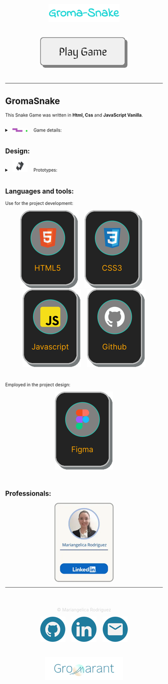 <p align="center"><img src="src/assets/images/title_readme.svg" style="width:45%;" alt="FullPokeApp banner"/></p>

<br>

<p align="center"><a href="https://gromarant.github.io/GromaSnake/" target="_blank"><img src="src/assets/images/button_readme.svg" alt="Play icon"/></a></p>

<br>

---

# GromaSnake
This Snake Game was written in **Html, Css** and **JavaScript Vanilla**. &nbsp; &nbsp; 

<br>

<details>
<summary>
   &nbsp; <img src="src/assets/images/snake_readme.svg" target="_blank" style="width:48px;"/> &nbsp; &nbsp;
  Game details:
</summary>


### How to play the game  &nbsp; &nbsp; 🎮

 > Use the arrow keys or WDSA key combinations to move the snake around the board.

<br>

### The objective of the game  &nbsp; &nbsp; 🎯
> It is to guide the snake to the food, which will make it grow in size, while avoiding the walls or the snake's body, as that will end the game.

<br>

### Points  &nbsp; &nbsp; 🎰
> The game also features a scoring system, so you can see how many points you have earned. The higher your score, the more points you will earn!
    
<br>

<p align="center"><a href="https://gromarant.github.io/GromaSnake/" target="_blank"><img src="src/assets/images/button_readme.svg" alt="Play icon"/></a></p>

</details>

<br>

## Design:

<details>
<summary>
   &nbsp; <img src="src/assets/images/prototype_readme.svg" target="_blank" style="width:48px;"/> &nbsp; &nbsp;
  Prototypes:
</summary>

<br>

### Wireframes:

These are prototypes that serve as a visual guide that represents the skeletal framework of the game.

<br>

<details>
<summary>
 &nbsp; &nbsp; See Wireframes:
</summary>

<br>

<p align="center"><img src="src/assets/images/desktop.webp" alt="Desktop wireframe" style="width:400px;"/></p>
<p align="center">Desktop layout design</p>

<br>

---

<br>

<p align="center"><img src="src/assets/images/mobile_portrait.webp" alt="Desktop wireframe" style="width:300px;"/></p>
<p align="center">Mobile layout design in portrait mode</p>

<br>

---

<br>

<p align="center"><img src="src/assets/images/mobile_landscape.webp" alt="Desktop wireframe" style="width:400px;"/></p>
<p align="center">Mobile layout design in landscape mode</p>

<br>

</details>
</details>

<br>

## Languages and tools:

Use for the project development:

<p align="center">
<a href="https://developer.mozilla.org/en-US/docs/Web/HTML" target="_blank"><img src="src/assets/images/html_readme_dark_aqua.svg" title="know more about HTML" alt="HTML"/></a> &nbsp; &nbsp;
<a href="https://developer.mozilla.org/en-US/docs/Web/CSS" target="_blank"><img src="src/assets/images/css_readme_dark_aqua.svg" title="know more about CSS" alt="CSS"/></a> &nbsp; &nbsp;
<a href="https://developer.mozilla.org/en-US/docs/Web/JavaScript" target="_blank"><img src="src/assets/images/javascript_readme_dark_aqua.svg" title="know more about Javascript" alt="Javascript"/></a> &nbsp; &nbsp;
<a href="https://github.com/about" target="_blank"><img src="src/assets/images/github_readme_dark_aqua.svg" title="know more about Github" alt="Github"/></a>
</p>

<br>

Employed in the project design:

<p align="center">
<a href="https://www.figma.com/" target="_blank"><img src="src/assets/images/figma_readme_dark_aqua.svg" title="know more about Figma" alt="Figma"/></a>
</p>

<br>

## Professionals:

<a href="https://www.linkedin.com/in/mariangelicarodriguezperez/">
<p align="center"><img src="src/assets/images/professionalCard.webp" style="width:190px; border-radius: 10px;" alt="Full Stack Developer | Mariangelica Rodriguez" title="See my LinkedIn profile"/></p>
</a>

---

<br><br>

<p align="center" style="color: #D9D9D9">© Mariangelica Rodriguez</p>

<p align="center">
<a style="text-decoration:none; cursor:pointer;" href="https://github.com/Gromarant"><img src="src/assets/images/github_readme.svg" alt="Github logo" title="Visit my Github profile"/></a> &nbsp; &nbsp;
<a style="text-decoration:none; cursor:pointer;" href="https://www.linkedin.com/in/mariangelicarodriguezperez/"><img src="src/assets/images/linkedIn_readme.svg" alt="linkedIn logo" title="See my LinkedIn profile"/></a> &nbsp; &nbsp;
<a style="text-decoration:none; cursor:pointer;" href="mailto:contacto@gromarant.com"><img src="src/assets/images/mail_readme.svg" alt="Email logo" title="Write me an email"/></a>
</p>

<br>
<p align="center"><a href="https://www.gromarant.com/"><img src="src/assets/images/logoGromarant-2023.webp" style="width:250px;" alt="Gromarant logo" title="Go to Gromarant wep app"/></a></p>
